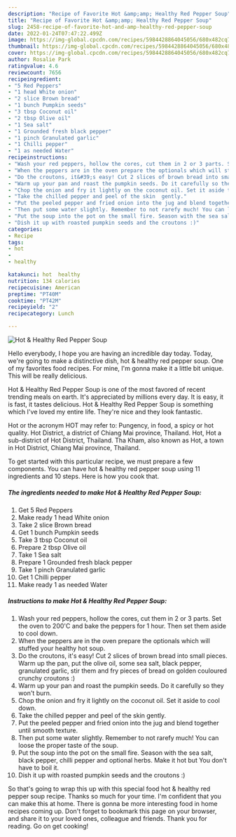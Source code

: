```yaml
---
description: "Recipe of Favorite Hot &amp;amp; Healthy Red Pepper Soup"
title: "Recipe of Favorite Hot &amp;amp; Healthy Red Pepper Soup"
slug: 2458-recipe-of-favorite-hot-and-amp-healthy-red-pepper-soup
date: 2022-01-24T07:47:22.499Z
image: https://img-global.cpcdn.com/recipes/5984428864045056/680x482cq70/hot-healthy-red-pepper-soup-recipe-main-photo.jpg
thumbnail: https://img-global.cpcdn.com/recipes/5984428864045056/680x482cq70/hot-healthy-red-pepper-soup-recipe-main-photo.jpg
cover: https://img-global.cpcdn.com/recipes/5984428864045056/680x482cq70/hot-healthy-red-pepper-soup-recipe-main-photo.jpg
author: Rosalie Park
ratingvalue: 4.6
reviewcount: 7656
recipeingredient:
- "5 Red Peppers"
- "1 head White onion"
- "2 slice Brown bread"
- "1 bunch Pumpkin seeds"
- "3 tbsp Coconut oil"
- "2 tbsp Olive oil"
- "1 Sea salt"
- "1 Grounded fresh black pepper"
- "1 pinch Granulated garlic"
- "1 Chilli pepper"
- "1 as needed Water"
recipeinstructions:
- "Wash your red peppers, hollow the cores, cut them in 2 or 3 parts. Set the oven to 200&#39;C and bake the peppers for 1 hour. Then set them aside to cool down."
- "When the peppers are in the oven prepare the optionals which will stuffed your healthy hot soup."
- "Do the croutons, it&#39;s easy! Cut 2 slices of brown bread into small pieces. Warm up the pan, put the olive oil, some sea salt, black pepper, granulated garlic, stir them and fry pieces of bread on golden couloured crunchy croutons :)"
- "Warm up your pan and roast the pumpkin seeds. Do it carefully so they won&#39;t burn."
- "Chop the onion and fry it lightly on the coconut oil. Set it aside to cool down."
- "Take the chilled pepper and peel of the skin  gently."
- "Put the peeled pepper and fried onion into the jug and blend together until smooth texture."
- "Then put some water slightly. Remember to not rarefy much! You can loose the proper taste of the soup."
- "Put the soup into the pot on the small fire. Season with the sea salt, black pepper, chilli pepper and optional herbs. Make it hot but You don&#39;t have to boil it."
- "Dish it up with roasted pumpkin seeds and the croutons :)"
categories:
- Recipe
tags:
- hot
- 
- healthy

katakunci: hot  healthy 
nutrition: 134 calories
recipecuisine: American
preptime: "PT40M"
cooktime: "PT42M"
recipeyield: "2"
recipecategory: Lunch

---
```



![Hot &amp; Healthy Red Pepper Soup](https://img-global.cpcdn.com/recipes/5984428864045056/680x482cq70/hot-healthy-red-pepper-soup-recipe-main-photo.jpg)

Hello everybody, I hope you are having an incredible day today. Today, we're going to make a distinctive dish, hot &amp; healthy red pepper soup. One of my favorites food recipes. For mine, I'm gonna make it a little bit unique. This will be really delicious.

Hot &amp; Healthy Red Pepper Soup is one of the most favored of recent trending meals on earth. It's appreciated by millions every day. It is easy, it is fast, it tastes delicious. Hot &amp; Healthy Red Pepper Soup is something which I've loved my entire life. They're nice and they look fantastic.

Hot or the acronym HOT may refer to: Pungency, in food, a spicy or hot quality. Hot District, a district of Chiang Mai province, Thailand. Hot, Hot a sub-district of Hot District, Thailand. Tha Kham, also known as Hot, a town in Hot District, Chiang Mai province, Thailand.


To get started with this particular recipe, we must prepare a few components. You can have hot &amp; healthy red pepper soup using 11 ingredients and 10 steps. Here is how you cook that.

<!--inarticleads1-->

##### The ingredients needed to make Hot &amp; Healthy Red Pepper Soup:

1. Get 5 Red Peppers
1. Make ready 1 head White onion
1. Take 2 slice Brown bread
1. Get 1 bunch Pumpkin seeds
1. Take 3 tbsp Coconut oil
1. Prepare 2 tbsp Olive oil
1. Take 1 Sea salt
1. Prepare 1 Grounded fresh black pepper
1. Take 1 pinch Granulated garlic
1. Get 1 Chilli pepper
1. Make ready 1 as needed Water




<!--inarticleads2-->

##### Instructions to make Hot &amp; Healthy Red Pepper Soup:

1. Wash your red peppers, hollow the cores, cut them in 2 or 3 parts. Set the oven to 200&#39;C and bake the peppers for 1 hour. Then set them aside to cool down.
1. When the peppers are in the oven prepare the optionals which will stuffed your healthy hot soup.
1. Do the croutons, it&#39;s easy! Cut 2 slices of brown bread into small pieces. Warm up the pan, put the olive oil, some sea salt, black pepper, granulated garlic, stir them and fry pieces of bread on golden couloured crunchy croutons :)
1. Warm up your pan and roast the pumpkin seeds. Do it carefully so they won&#39;t burn.
1. Chop the onion and fry it lightly on the coconut oil. Set it aside to cool down.
1. Take the chilled pepper and peel of the skin  gently.
1. Put the peeled pepper and fried onion into the jug and blend together until smooth texture.
1. Then put some water slightly. Remember to not rarefy much! You can loose the proper taste of the soup.
1. Put the soup into the pot on the small fire. Season with the sea salt, black pepper, chilli pepper and optional herbs. Make it hot but You don&#39;t have to boil it.
1. Dish it up with roasted pumpkin seeds and the croutons :)




So that's going to wrap this up with this special food hot &amp; healthy red pepper soup recipe. Thanks so much for your time. I'm confident that you can make this at home. There is gonna be more interesting food in home recipes coming up. Don't forget to bookmark this page on your browser, and share it to your loved ones, colleague and friends. Thank you for reading. Go on get cooking!
